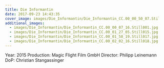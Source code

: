 ```yaml
---
title: Die Informantin
date: 2017-09-23 14:43:35
cover_image: images/Die_Informantin/Die_Informantin_CC.00_00_50_07.Still012.jpg
additional_images:
  - images/Die_Informantin/Die_Informantin_CC.00_00_07_16.Still001.jpg
  - images/Die_Informantin/Die_Informantin_CC.00_01_27_05.Still015.jpg
  - images/Die_Informantin/Die_Informantin_CC.00_01_58_19.Still017.jpg
  - images/Die_Informantin/Die_Informantin_CC.00_02_02_16.Still018.jpg
---
```


Year: 2015
Production: Magic Flight Film GmbH
Director: Philipp Leinemann
DoP: Christian Stangassinger

